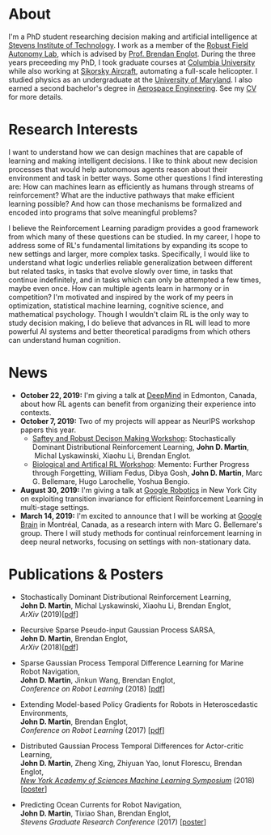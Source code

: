 # About
I'm a PhD student researching decision making and artificial intelligence at [Stevens Institute of Technology](http://www.stevens.edu). I work as a member of the [Robust Field Autonomy Lab](http://personal.stevens.edu/~benglot/), which is advised by [Prof. Brendan Englot](https://web.stevens.edu/facultyprofile/?id=2043). During the three years preceeding my PhD, I took graduate courses at [Columbia University](https://www.columbia.edu) while also working at [Sikorsky Aircraft](https://www.wired.com/story/sikorsky-sara-helicopter-autonomous-flying-car-air-taxi-tech/), automating a full-scale helicopter. I studied physics as an undergraduate at the [University of Maryland](https://umdphysics.umd.edu). I also earned a second bachelor's degree in [Aerospace Engineering](https://aero.umd.edu). See my [CV](/2019-martin-cv.pdf) for more details.

# Research Interests
I want to understand how we can design machines that are capable of learning and making intelligent decisions. I like to think about new decision processes that would help autonomous agents reason about their environment and task in better ways. Some other questions I find interesting are: How can machines learn as efficiently as humans through streams of reinforcement? What are the inductive pathways that make efficient learning possible? And how can those mechanisms be formalized and encoded into programs that solve meaningful problems?  

I believe the Reinforcement Learning paradigm provides a good framework from which many of these questions can be studied. In my career, I hope to address some of RL's fundamental limitations by expanding its scope to new settings and larger, more complex tasks. Specifically, I would like to understand what logic underlies reliable generalization between different but related tasks, in tasks that evolve slowly over time, in tasks that continue indefinitely, and in tasks which can only be attempted a few times, maybe even once. How can multiple agents learn in harmony or in competition? I'm motivated and inspired by the work of my peers in optimization, statistical machine learning, cognitive science, and mathematical psychology. Though I wouldn't claim RL is the only way to study decision making, I do believe that advances in RL will lead to more powerful AI systems and better theoretical paradigms from which others can understand human cognition. 

# News
* **October 22, 2019:** I'm giving a talk at [DeepMind](http://deepmind.com) in Edmonton, Canada, about how RL agents can benefit from organizing their experience into contexts.
* **October 7, 2019:** Two of my projects will appear as NeurIPS workshop papers this year.   
   * [Saftey and Robust Decison Making Workshop](https://sites.google.com/view/neurips19-safe-robust-workshop#h.p_iF36C6BL_elR): Stochastically Dominant Distributional Reinforcement Learning, **John D. Martin**,  Michal Lyskawinski, Xiaohu Li, Brendan Englot.   
   * [Biological and Artifical RL Workshop](https://sites.google.com/view/biologicalandartificialrl): Memento: Further Progress through Forgetting, William Fedus, Dibya Gosh, **John D. Martin**, Marc G. Bellemare, Hugo Larochelle, Yoshua Bengio.
* **August 30, 2019:** I'm giving a talk at [Google Robotics](https://ai.google/research/teams/brain/robotics/) in New York City on exploiting transition invariance for efficient Reinforcement Learning in multi-stage settings.
* **March 14, 2019:** I'm excited to announce that I will be working at [Google Brain](https://ai.google/research/teams/brain) in Montréal, Canada, as a research intern with Marc G. Bellemare's group. There I will study methods for continual reinforcement learning in deep neural networks, focusing on settings with non-stationary data. 

# Publications & Posters
* Stochastically Dominant Distributional Reinforcement Learning,  
**John D. Martin**,  Michal Lyskawinski, Xiaohu Li, Brendan Englot,  
*ArXiv* (2019)[[pdf]](https://arxiv.org/abs/1905.07318)

* Recursive Sparse Pseudo-input Gaussian Process SARSA,  
**John D. Martin**, Brendan Englot,  
*ArXiv* (2018)[[pdf]](https://arxiv.org/abs/1811.07201)

* Sparse Gaussian Process Temporal Difference Learning for Marine Robot Navigation,  
**John D. Martin**, Jinkun Wang, Brendan Englot,  
*Conference on Robot Learning* (2018) [[pdf](http://proceedings.mlr.press/v87/martin18a/martin18a.pdf)]

* Extending Model-based Policy Gradients for Robots in Heteroscedastic Environments,  
**John D. Martin**, Brendan Englot,  
*Conference on Robot Learning* (2017) [[pdf](http://proceedings.mlr.press/v78/martin17a/martin17a.pdf)]

* Distributed Gaussian Process Temporal Differences for Actor-critic Learning,  
**John D. Martin**, Zheng Xing, Zhiyuan Yao, Ionut Florescu, Brendan Englot,  
[*New York Academy of Sciences Machine Learning Symposium*](https://www.nyas.org/events/2018/12th-annual-machine-learning-symposium/?tab=description) (2018) [[poster](/publications/poster/2018-martin_xing_florescu_englot-nyas_mls_poster.pdf)]

* Predicting Ocean Currents for Robot Navigation,  
**John D. Martin**, Tixiao Shan, Brendan Englot,  
*Stevens Graduate Research Conference* (2017) [[poster](/publications/poster/2017-martin_shan_englot-predicting_ocean_currents_for_robot_navigation.pdf)]

